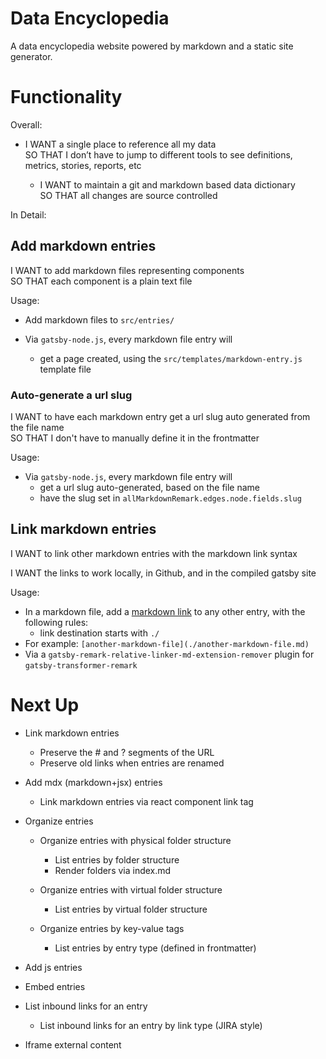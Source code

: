 # Data Encyclopedia

A data encyclopedia website powered by markdown and a static site generator.

# Functionality

Overall:

- I WANT a single place to reference all my data  
  SO THAT I don’t have to jump to different tools to see definitions, metrics, stories, reports, etc

  - I WANT to maintain a git and markdown based data dictionary  
    SO THAT all changes are source controlled

In Detail:

## Add markdown entries

I WANT to add markdown files representing components  
SO THAT each component is a plain text file

Usage:

- Add markdown files to `src/entries/`

- Via `gatsby-node.js`, every markdown file entry will
  - get a page created, using the `src/templates/markdown-entry.js` template file

### Auto-generate a url slug

I WANT to have each markdown entry get a url slug auto generated from the file name  
SO THAT I don't have to manually define it in the frontmatter

Usage:

- Via `gatsby-node.js`, every markdown file entry will
  - get a url slug auto-generated, based on the file name
  - have the slug set in `allMarkdownRemark.edges.node.fields.slug`

## Link markdown entries

I WANT to link other markdown entries with the markdown link syntax

I WANT the links to work locally, in Github, and in the compiled gatsby site

Usage:

- In a markdown file, add a [markdown link](https://spec.commonmark.org/0.28/#links) to any other entry, with the following rules:
  - link destination starts with `./`
- For example: `[another-markdown-file](./another-markdown-file.md)`
- Via a `gatsby-remark-relative-linker-md-extension-remover` plugin for `gatsby-transformer-remark`

# Next Up

- Link markdown entries

  - Preserve the # and ? segments of the URL
  - Preserve old links when entries are renamed

- Add mdx (markdown+jsx) entries

  - Link markdown entries via react component link tag

- Organize entries

  - Organize entries with physical folder structure

    - List entries by folder structure
    - Render folders via index.md

  - Organize entries with virtual folder structure

    - List entries by virtual folder structure

  - Organize entries by key-value tags

    - List entries by entry type (defined in frontmatter)

- Add js entries

- Embed entries

* List inbound links for an entry

  - List inbound links for an entry by link type (JIRA style)

* Iframe external content
